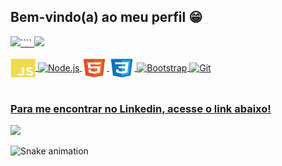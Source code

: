 ## Bem-vindo(a) ao meu perfil 😁

 <div>
   <a href="https://github.com/hennanfalcao">
   <img height="180em" src="https://github-readme-stats.vercel.app/api?username=hennanfalcao&show_icons=true&theme=tokyonight&include_all_commits=true&count_private=true"/>````
   <img height="180em" src="https://github-readme-stats.vercel.app/api/top-langs/?username=hennanfalcao&layout=compact&langs_count=6&theme=tokyonight"/>

</div>
<div style="display: inline_block"><br>
  <img align="center" alt="JavaScript" height="30" width="40" src="https://raw.githubusercontent.com/devicons/devicon/master/icons/javascript/javascript-plain.svg">
  <img align="center" alt="Node.js" height="30" width="40" src="https://cdn.jsdelivr.net/gh/devicons/devicon/icons/nodejs/nodejs-original.svg">
  <img align="center" alt="HTML" height="30" width="40" src="https://raw.githubusercontent.com/devicons/devicon/master/icons/html5/html5-original.svg">
  <img align="center" alt="CSS" height="30" width="40" src="https://raw.githubusercontent.com/devicons/devicon/master/icons/css3/css3-original.svg">
  <img align="center" alt="Bootstrap" height="30" width="40" src="https://cdn.jsdelivr.net/gh/devicons/devicon/icons/bootstrap/bootstrap-original.svg">
  <img align="center" alt="Git" height="30" width="40" src="https://cdn.jsdelivr.net/gh/devicons/devicon/icons/git/git-original.svg">
</div>
 
 <br>
 
 ### Para me encontrar no Linkedin, acesse o link abaixo!
 
<div>  
  <a href="https://www.linkedin.com/in/hennan-heim-79a89894/" target="_blank"><img src="https://img.shields.io/badge/-LinkedIn-%230077B5?style=for-the-badge&logo=linkedin&logoColor=white" target="_blank"></a> 

![Snake animation](https://github.com/devemdobro/devemdobro/blob/output/github-contribution-grid-snake.svg)
</div>
